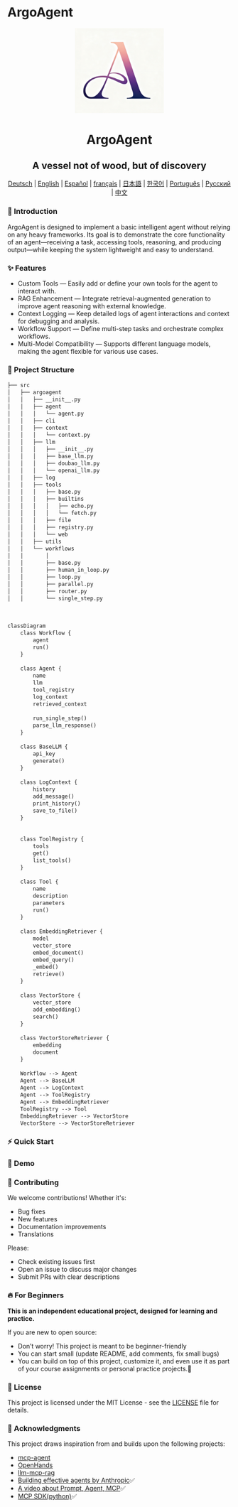 # ArgoAgent

<div align="center">
  <img src="./pics/logo.png" alt="Logo" width="200">
  <h1 align="center">ArgoAgent</h1>
  <h2 align="center">A vessel not of wood, but of discovery</h2>

</div>

<div align="center">
<!-- Keep these links. Translations will automatically update with the README. -->

[Deutsch](https://zdoc.app/de/BV003/ArgoAgent) | 
[English](https://zdoc.app/en/BV003/ArgoAgent) | 
[Español](https://zdoc.app/es/BV003/ArgoAgent) | 
[français](https://zdoc.app/fr/BV003/ArgoAgent) | 
[日本語](https://zdoc.app/ja/BV003/ArgoAgent) | 
[한국어](https://zdoc.app/ko/BV003/ArgoAgent) | 
[Português](https://zdoc.app/pt/BV003/ArgoAgent) | 
[Русский](https://zdoc.app/ru/BV003/ArgoAgent) | 
[中文](https://zdoc.app/zh/BV003/ArgoAgent)

</div>


### 🚀 Introduction
ArgoAgent is designed to implement a basic intelligent agent without relying on any heavy frameworks.
Its goal is to demonstrate the core functionality of an agent—receiving a task, accessing tools, reasoning, and producing output—while keeping the system lightweight and easy to understand.


### ✨ Features
- Custom Tools — Easily add or define your own tools for the agent to interact with.
- RAG Enhancement — Integrate retrieval-augmented generation to improve agent reasoning with external knowledge.
- Context Logging — Keep detailed logs of agent interactions and context for debugging and analysis.
- Workflow Support — Define multi-step tasks and orchestrate complex workflows.
- Multi-Model Compatibility — Supports different language models, making the agent flexible for various use cases.


### 📂 Project Structure

```
├── src
│   ├── argoagent
│   │   ├── __init__.py
│   │   ├── agent
│   │   │   └── agent.py
│   │   ├── cli
│   │   ├── context
│   │   │   └── context.py
│   │   ├── llm
│   │   │   ├── __init__.py
│   │   │   ├── base_llm.py
│   │   │   ├── doubao_llm.py
│   │   │   └── openai_llm.py
│   │   ├── log
│   │   ├── tools
│   │   │   ├── base.py
│   │   │   ├── builtins
│   │   │   │   ├── echo.py
│   │   │   │   └── fetch.py
│   │   │   ├── file
│   │   │   ├── registry.py
│   │   │   └── web
│   │   ├── utils
│   │   └── workflows
│   │       │   
│   │       ├── base.py
│   │       ├── human_in_loop.py
│   │       ├── loop.py
│   │       ├── parallel.py
│   │       ├── router.py
│   │       └── single_step.py

    
```

```mermaid
classDiagram
    class Workflow {
        agent
        run()
    }

    class Agent {
        name
        llm
        tool_registry
        log_context
        retrieved_context

        run_single_step()
        parse_llm_response()
    }

    class BaseLLM {
        api_key
        generate()
    }

    class LogContext {
        history
        add_message()
        print_history()
        save_to_file()
    }


    class ToolRegistry {
        tools
        get()
        list_tools()
    }

    class Tool {
        name
        description
        parameters
        run()
    }

    class EmbeddingRetriever {
        model
        vector_store
        embed_document()
        embed_query()
        _embed()
        retrieve()
    }

    class VectorStore {
        vector_store
        add_embedding()
        search()
    }

    class VectorStoreRetriever {
        embedding
        document
    }

    Workflow --> Agent
    Agent --> BaseLLM
    Agent --> LogContext
    Agent --> ToolRegistry
    Agent --> EmbeddingRetriever
    ToolRegistry --> Tool
    EmbeddingRetriever --> VectorStore
    VectorStore --> VectorStoreRetriever
  ```

### ⚡ Quick Start



### 🧪 Demo


### 🤝 Contributing

We welcome contributions! Whether it's:

- Bug fixes
- New features
- Documentation improvements
- Translations

Please:  
- Check existing issues first  
- Open an issue to discuss major changes  
- Submit PRs with clear descriptions  



### 🔥 For Beginners

**This is an independent educational project, designed for learning and practice.**

If you are new to open source:
- Don’t worry! This project is meant to be beginner-friendly 
- You can start small (update README, add comments, fix small bugs) 
- You can build on top of this project, customize it, and even use it as part of your course assignments or personal practice projects.🤪


### 🎉 License
This project is licensed under the MIT License - see the [LICENSE](LICENSE) file for details.

### 🙏 Acknowledgments
This project draws inspiration from and builds upon the following projects:
- [mcp-agent](https://github.com/lastmile-ai/mcp-agent) 
- [OpenHands](https://github.com/All-Hands-AI/OpenHands) 
- [llm-mcp-rag](https://github.com/KelvinQiu802/llm-mcp-rag)
- [Building effective agents by Anthropic](https://www.anthropic.com/engineering/building-effective-agents)✅
- [A video about Prompt, Agent, MCP](https://www.bilibili.com/video/BV1aeLqzUE6L/?spm_id_from=333.788.recommend_more_video.0&vd_source=6710a28cdc7d2834e160d5fb90681095)✅
- [MCP SDK(python)](https://github.com/modelcontextprotocol/python-sdk?tab=readme-ov-file#fastmcp-properties)✅